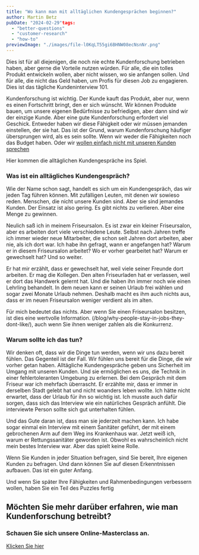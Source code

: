```yaml
---
title: "Wo kann man mit alltäglichen Kundengesprächen beginnen?"
author: Martin Betz
pubDate: "2024-02-29"tags:
  - "better-questions"
  - "customer-research"
  - "how-to"
previewImage: "./images/file-l0KqLT55gi6BHNW08ecNsnNr.png"
---
```


Dies ist für all diejenigen, die noch nie echte Kundenforschung betrieben haben, aber gerne die Vorteile nutzen würden. Für alle, die ein tolles Produkt entwickeln wollen, aber nicht wissen, wo sie anfangen sollen. Und für alle, die nicht das Geld haben, um Profis für diesen Job zu engagieren. Dies ist das tägliche Kundeninterview 101.

Kundenforschung ist wichtig. Der Kunde kauft das Produkt, aber nur, wenn es einen Fortschritt bringt, den er sich wünscht. Wir können Produkte bauen, um unsere eigenen Bedürfnisse zu befriedigen, aber dann sind wir der einzige Kunde. Aber eine gute Kundenforschung erfordert viel Geschick. Entweder haben wir diese Fähigkeit oder wir müssen jemanden einstellen, der sie hat. Das ist der Grund, warum Kundenforschung häufiger übersprungen wird, als es sein sollte. Wenn wir weder die Fähigkeiten noch das Budget haben. Oder wir [wollen einfach nicht mit unseren Kunden sprechen](/blog/warum-das-gespräch-mit-den-kunden-sometimes-feels-hard/)

Hier kommen die alltäglichen Kundengespräche ins Spiel.

### Was ist ein alltägliches Kundengespräch?

Wie der Name schon sagt, handelt es sich um ein Kundengespräch, das wir jeden Tag führen können. Mit zufälligen Leuten, mit denen wir sowieso reden. Menschen, die nicht unsere Kunden sind. Aber sie sind jemandes Kunden. Der Einsatz ist also gering. Es gibt nichts zu verlieren. Aber eine Menge zu gewinnen.

Neulich saß ich in meinem Friseursalon. Es ist zwar ein kleiner Friseursalon, aber es arbeiten dort viele verschiedene Leute. Selbst nach Jahren treffe ich immer wieder neue Mitarbeiter, die schon seit Jahren dort arbeiten, aber nie, als ich dort war. Ich habe ihn gefragt, wann er angefangen hat? Warum er in diesem Friseursalon arbeitet? Wo er vorher gearbeitet hat? Warum er gewechselt hat? Und so weiter.

Er hat mir erzählt, dass er gewechselt hat, weil viele seiner Freunde dort arbeiten. Er mag die Kollegen. Den alten Friseurladen hat er verlassen, weil er dort das Handwerk gelernt hat. Und die haben ihn immer noch wie einen Lehrling behandelt. In dem neuen kann er seinen Urlaub frei wählen und sogar zwei Monate Urlaub nehmen. Deshalb macht es ihm auch nichts aus, dass er im neuen Friseursalon weniger verdient als im alten.

Für mich bedeutet das nichts. Aber wenn Sie einen Friseursalon besitzen, ist dies eine wertvolle Information. (/blog/why-people-stay-in-jobs-they-dont-like/), auch wenn Sie ihnen weniger zahlen als die Konkurrenz.

### Warum sollte ich das tun?

Wir denken oft, dass wir die Dinge tun werden, wenn wir uns dazu bereit fühlen. Das Gegenteil ist der Fall. Wir fühlen uns bereit für die Dinge, die wir vorher getan haben. Alltägliche Kundengespräche geben uns Sicherheit im Umgang mit unseren Kunden. Und sie ermöglichen es uns, die Technik in einer fehlertoleranten Umgebung zu erlernen. Bei dem Gespräch mit dem Friseur war ich mehrfach überrascht. Er erzählte mir, dass er immer in derselben Stadt gelebt hat und nicht woanders leben wollte. Ich hätte nicht erwartet, dass der Urlaub für ihn so wichtig ist. Ich musste auch dafür sorgen, dass sich das Interview wie ein natürliches Gespräch anfühlt. Die interviewte Person sollte sich gut unterhalten fühlen.

Und das Gute daran ist, dass man sie jederzeit machen kann. Ich habe sogar einmal ein Interview mit einem Sanitäter geführt, der mit einem gebrochenen Arm auf dem Weg ins Krankenhaus war. Jetzt weiß ich, warum er Rettungssanitäter geworden ist. Obwohl es wahrscheinlich nicht mein bestes Interview war. Aber das spielt keine Rolle.

Wenn Sie Kunden in jeder Situation befragen, sind Sie bereit, Ihre eigenen Kunden zu befragen. Und dann können Sie auf diesen Erkenntnissen aufbauen. Das ist ein guter Anfang.

Und wenn Sie später Ihre Fähigkeiten und Rahmenbedingungen verbessern wollen, haben Sie ein Teil des Puzzles fertig



## Möchten Sie mehr darüber erfahren, wie man Kundenforschung betreibt?

### Schauen Sie sich unsere Online-Masterclass an.

[Klicken Sie hier](/services/mastering-jobs-to-be-done-online-workshop/)
